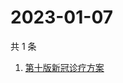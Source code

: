 # 2023-01-07

共 1 条

<!-- BEGIN ZHIHUSEARCH -->
<!-- 最后更新时间 Sat Jan 07 2023 06:06:30 GMT+0800 (China Standard Time) -->
1. [第十版新冠诊疗方案](https://www.zhihu.com/search?q=第十版新冠诊疗方案)
<!-- END ZHIHUSEARCH -->
